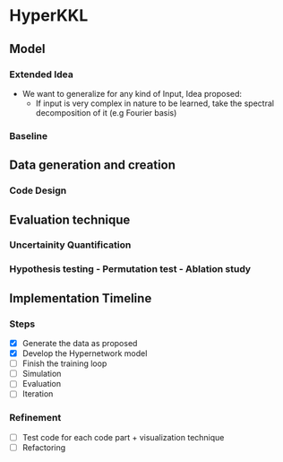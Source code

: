 # HyperKKL

## Model
### Extended Idea
- We want to generalize for any kind of Input, Idea proposed:
    - If input is very complex in nature to be learned, take the spectral decomposition of it (e.g Fourier basis) 
### Baseline
## Data generation and creation
### Code Design
## Evaluation technique
### Uncertainity Quantification
### Hypothesis testing - Permutation test - Ablation study
## Implementation Timeline
### Steps
- [X] Generate the data as proposed
- [X] Develop the Hypernetwork model
- [ ] Finish the training loop
- [ ] Simulation
- [ ] Evaluation
- [ ] Iteration
### Refinement 
- [ ] Test code for each code part + visualization technique
- [ ] Refactoring